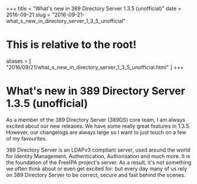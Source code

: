 +++
title = "What's new in 389 Directory Server 1.3.5 (unofficial)"
date = 2016-09-21
slug = "2016-09-21-what_s_new_in_directory_server_1_3_5_unofficial"
# This is relative to the root!
aliases = [ "2016/09/21/what_s_new_in_directory_server_1_3_5_unofficial.html" ]
+++
# What\'s new in 389 Directory Server 1.3.5 (unofficial)

As a member of the 389 Directory Server (389DS) core team, I am always
excited about our new releases. We have some really great features in
1.3.5. However, our changelogs are always large so I want to just touch
on a few of my favourites.

389 Directory Server is an LDAPv3 compliant server, used around the
world for Identity Management, Authentication, Authorisation and much
more. It is the foundation of the FreeIPA project\'s server. As a
result, it\'s not something we often think about or even get excited
for: but every day many of us rely on 389 Directory Server to be
correct, secure and fast behind the scenes.

